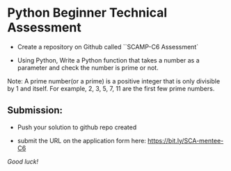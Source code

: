 # Python Beginner Technical Assessment  

- Create a repository on Github called ``SCAMP-C6 Assessment`

- Using Python, Write a Python function that takes a number as a parameter and check the number is prime or not.

Note: A prime number(or a prime) is a positive integer that is only divisible by 1 and itself. For example, 2, 3, 5, 7, 11 are the first few prime numbers.

## Submission: 

- Push your solution to github repo created 

- submit the URL on the application form here: https://bit.ly/SCA-mentee-C6

*Good luck!*

